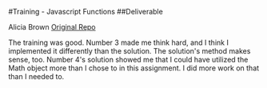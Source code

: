 #Training - Javascript Functions
##Deliverable

Alicia Brown
[Original Repo](https://github.com/sf-wdi-31/functions-training)

The training was good. Number 3 made me think hard, and I think I implemented it differently than the solution. The solution's method makes sense, too. Number 4's solution showed me that I could have utilized the Math object more than I chose to in this assignment. I did more work on that than I needed to. 
